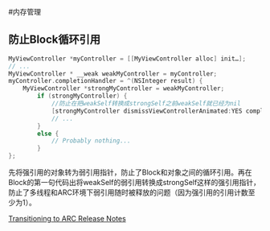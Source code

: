 #内存管理

## 防止Block循环引用
```objective-C
MyViewController *myController = [[MyViewController alloc] init…];
// ...
MyViewController * __weak weakMyController = myController;
myController.completionHandler = ^(NSInteger result) {
    MyViewController *strongMyController = weakMyController;
        if (strongMyController) {
            //防止在把weakSelf转换成strongSelf之前weakSelf就已经为nil
            [strongMyController dismissViewControllerAnimated:YES completion:nil];
            // ...
        }
        else {
            // Probably nothing...
        }
};
```
先将强引用的对象转为弱引用指针，防止了Block和对象之间的循环引用。再在Block的第一句代码出将weakSelf的弱引用转换成strongSelf这样的强引用指针，防止了多线程和ARC环境下弱引用随时被释放的问题（因为强引用的引用计数至少为1）。

[Transitioning to ARC Release Notes](https://developer.apple.com/library/ios/releasenotes/ObjectiveC/RN-TransitioningToARC/Introduction/Introduction.html)



